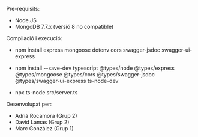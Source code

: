 Pre-requisits:

- Node.JS
- MongoDB 7.7.x (versió 8 no compatible)

Compilació i execució:

- npm install express mongoose dotenv cors swagger-jsdoc swagger-ui-express
- npm install --save-dev typescript @types/node @types/express @types/mongoose @types/cors @types/swagger-jsdoc @types/swagger-ui-express ts-node-dev

- npx ts-node src/server.ts

Desenvolupat per:

- Adrià Rocamora (Grup 2)
- David Lamas (Grup 2)
- Marc González (Grup 1)
